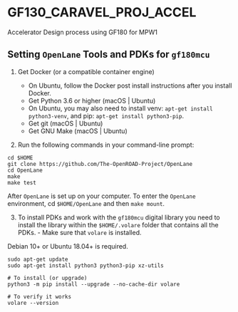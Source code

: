 # GF130_CARAVEL_PROJ_ACCEL
Accelerator Design process using GF180 for MPW1 

## Setting ```OpenLane``` Tools and PDKs for ```gf180mcu```

1.    Get Docker (or a compatible container engine)
    <ul>
    <li>On Ubuntu, follow the Docker post install instructions after you install Docker.</li>
    <li>Get Python 3.6 or higher (macOS | Ubuntu)</li>
    <li>On Ubuntu, you may also need to install venv: ```apt-get install python3-venv```, and pip: ```apt-get install python3-pip```.</li>
    <li>Get git (macOS | Ubuntu)</li>
    <li>Get GNU Make (macOS | Ubuntu)</li>
    </ul>

3.    Run the following commands in your command-line prompt:

```
cd $HOME
git clone https://github.com/The-OpenROAD-Project/OpenLane
cd OpenLane
make
make test
```
<par>After ```OpenLane``` is set up on your computer. To enter the ```OpenLane``` environment, cd ```$HOME/OpenLane``` and then ```make mount```.

3.    To install PDKs and work with the ```gf180mcu``` digital library you need to install the library within the ```$HOME/.volare``` folder that contains all the PDKs.
    - Make sure that ```volare``` is installed.

<par>Debian 10+ or Ubuntu 18.04+ is required.
```
sudo apt-get update
sudo apt-get install python3 python3-pip xz-utils

# To install (or upgrade)
python3 -m pip install --upgrade --no-cache-dir volare

# To verify it works
volare --version
```

